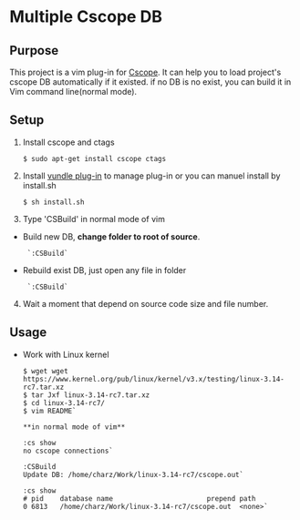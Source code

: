 Multiple Cscope DB 
====================================

Purpose
-----------------
This project is a vim plug-in for [Cscope][1]. It can help you to load project's cscope DB automatically if it existed. if no DB is no exist, you can build it in Vim command line(normal mode).


Setup 
------------------
1. Install cscope and ctags
        
    `$ sudo apt-get install cscope ctags`

2. Install [vundle plug-in][2] to manage plug-in or you can manuel install by install.sh

    `$ sh install.sh`

3. Type 'CSBuild' in normal mode of vim

 - Build new DB, **change folder to root of source**.
 
        `:CSBuild`

 - Rebuild exist DB, just open any file in folder
 
        `:CSBuild`

4. Wait a moment that depend on source code size and file number.

Usage
------------------
 - Work with Linux kernel
    ```shell
    $ wget wget https://www.kernel.org/pub/linux/kernel/v3.x/testing/linux-3.14-rc7.tar.xz
    $ tar Jxf linux-3.14-rc7.tar.xz
    $ cd linux-3.14-rc7/
    $ vim README`
    
    **in normal mode of vim**
    
    :cs show
    no cscope connections`

    :CSBuild
    Update DB: /home/charz/Work/linux-3.14-rc7/cscope.out`
    
    :cs show
    # pid    database name                       prepend path
    0 6813   /home/charz/Work/linux-3.14-rc7/cscope.out  <none>`
    ```


  [1]: http://cscope.sourceforge.net/
  [2]: https://github.com/gmarik/Vundle.vim


